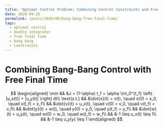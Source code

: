 ```yaml
---
title: 'Optimal Control Problem: Combining Control Constraints and Free Final Time'
date: 2020-09-16
permalink: /posts/2020/09/bang-bang-free-final-time/
tags:
  - optimal control
  - double integrator
  - free final time
  - bang bang
  - constraints
---
```


# Combining Bang-Bang Control with Free Final Time

$$
  \begin{aligned}
    \min && &J = (1-\alpha) t_f + \alpha \int_0^{t_f} \left( |u_x(t)| + |u_y(t)| \right) dt\\
    \text{s.t.} && &\dot{x}(t) = v(t), \quad x(0) = x_0, \quad x(t_f) = x_f\\
    && &\dot{v}(t) = u_x(t), \quad v(0) = v_0, \quad v(t_f) = v_f\\
    && &\dot{y}(t) = w(t), \quad y(0) = y_0, \quad y(t_f) = y_f\\
    && &\dot{w}(t) = u_y(t), \quad w(0) = w_0, \quad w(t_f) = w_f\\
    && &-1 \leq u_x(t) \leq 1\\
    && &-1 \leq u_y(y) \leq 1
  \end{aligned}
$$
